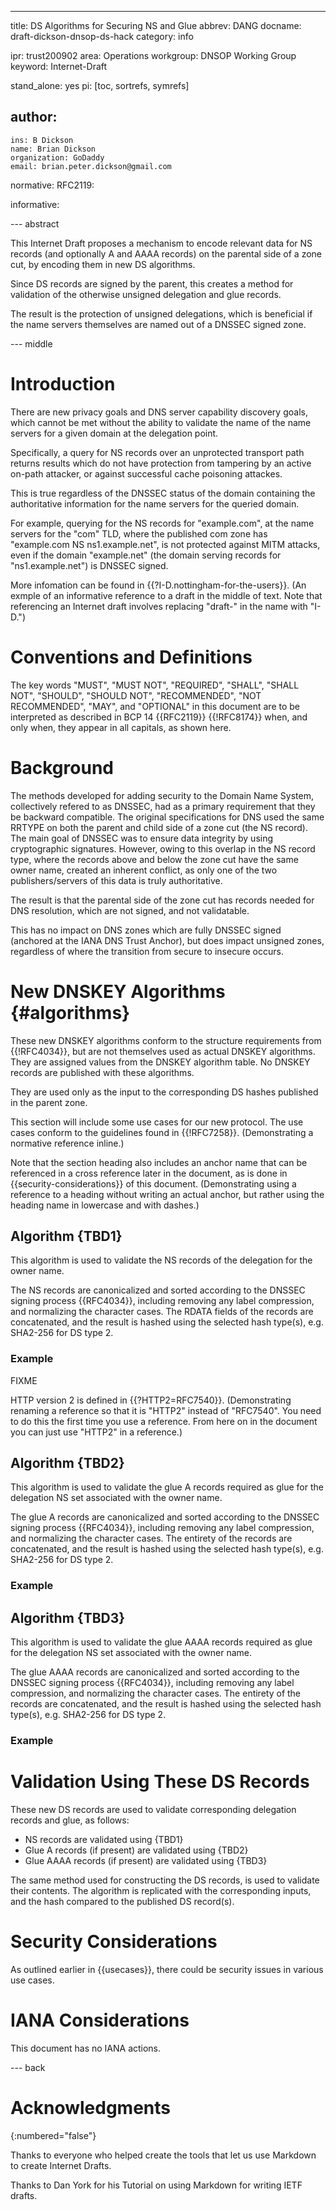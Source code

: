 ---
title: DS Algorithms for Securing NS and Glue
abbrev: DANG
docname: draft-dickson-dnsop-ds-hack
category: info

ipr: trust200902
area: Operations
workgroup: DNSOP Working Group
keyword: Internet-Draft

stand_alone: yes
pi: [toc, sortrefs, symrefs]

author:
 -
    ins: B Dickson
    name: Brian Dickson	
    organization: GoDaddy
    email: brian.peter.dickson@gmail.com

normative:
  RFC2119:

informative:



--- abstract

This Internet Draft proposes a mechanism to encode relevant data for NS records (and optionally A and AAAA records) on the parental side of a zone cut, by encoding them in new DS algorithms.

Since DS records are signed by the parent, this creates a method for validation of the otherwise unsigned delegation and glue records.

The result is the protection of unsigned delegations, which is beneficial if the name servers themselves are named out of a DNSSEC signed zone.

--- middle

# Introduction

There are new privacy goals and DNS server capability discovery goals, which cannot be met without the ability to validate the name of the name servers for a given domain at the delegation point.

Specifically, a query for NS records over an unprotected transport path returns results which do not have protection from tampering by an active on-path attacker, or against successful cache poisoning attackes.

This is true regardless of the DNSSEC status of the domain containing the authoritative information for the name servers for the queried domain.

For example, querying for the NS records for "example.com", at the name servers for the "com" TLD, where the published com zone has "example.com NS ns1.example.net", is not protected against MITM attacks, even if the domain "example.net" (the domain serving records for "ns1.example.net") is DNSSEC signed.

More infomation can be found in {{?I-D.nottingham-for-the-users}}. (An exmple
of an informative reference to a draft in the middle of text. Note that 
referencing an Internet draft involves replacing "draft-" in the name with 
"I-D.")

# Conventions and Definitions

The key words "MUST", "MUST NOT", "REQUIRED", "SHALL", "SHALL NOT", "SHOULD",
"SHOULD NOT", "RECOMMENDED", "NOT RECOMMENDED", "MAY", and "OPTIONAL" in this
document are to be interpreted as described in BCP 14 {{RFC2119}} {{!RFC8174}}
when, and only when, they appear in all capitals, as shown here.

# Background

The methods developed for adding security to the Domain Name System, collectively refered to as DNSSEC, had as a primary requirement that they be backward compatible. The original specifications for DNS used the same RRTYPE on both the parent and child side of a zone cut (the NS record). The main goal of DNSSEC was to ensure data integrity by using cryptographic signatures. However, owing to this overlap in the NS record type, where the records above and below the zone cut have the same owner name, created an inherent conflict, as only one of the two publishers/servers of this data is truly authoritative.

The result is that the parental side of the zone cut has records needed for DNS resolution, which are not signed, and not validatable.

This has no impact on DNS zones which are fully DNSSEC signed (anchored at the IANA DNS Trust Anchor), but does impact unsigned zones, regardless of where the transition from secure to insecure occurs.

# New DNSKEY Algorithms {#algorithms}

These new DNSKEY algorithms conform to the structure requirements from {{!RFC4034}}, but are not themselves used as actual DNSKEY algorithms. They are assigned values from the DNSKEY algorithm table. No DNSKEY records are published with these algorithms.

They are used only as the input to the corresponding DS hashes published in the parent zone.

This section will include some use cases for our new protocol.  The use cases conform
to the guidelines found in {{!RFC7258}}. (Demonstrating a normative 
reference inline.)

Note that the section heading also includes an anchor name that can be referenced in a 
cross reference later in the document, as is done in {{security-considerations}} 
of this document.  (Demonstrating using a reference to a heading without writing an
actual anchor, but rather using the heading name in lowercase and with dashes.)

## Algorithm {TBD1}

This algorithm is used to validate the NS records of the delegation for the owner name.

The NS records are canonicalized and sorted according to the DNSSEC signing process {{RFC4034}}, including removing any label compression, and normalizing the character cases. The RDATA fields of the records are concatenated, and the result is hashed using the selected hash type(s), e.g. SHA2-256 for DS type 2.

### Example

FIXME

HTTP version 2 is defined in {{?HTTP2=RFC7540}}. (Demonstrating renaming a reference so
that it is "HTTP2" instead of "RFC7540". You need to do this the first time you use a
reference. From here on in the document you can just use "HTTP2" in a reference.)

## Algorithm {TBD2}

This algorithm is used to validate the glue A records required as glue for the delegation NS set associated with the owner name.

The glue A records are canonicalized and sorted according to the DNSSEC signing process {{RFC4034}}, including removing any label compression, and normalizing the character cases. The entirety of the records are concatenated, and the result is hashed using the selected hash type(s), e.g. SHA2-256 for DS type 2.

### Example

## Algorithm {TBD3}

This algorithm is used to validate the glue AAAA records required as glue for the delegation NS set associated with the owner name.

The glue AAAA records are canonicalized and sorted according to the DNSSEC signing process {{RFC4034}}, including removing any label compression, and normalizing the character cases. The entirety of the records are concatenated, and the result is hashed using the selected hash type(s), e.g. SHA2-256 for DS type 2.

### Example

# Validation Using These DS Records

These new DS records are used to validate corresponding delegation records and glue, as follows:
- NS records are validated using {TBD1}
- Glue A records (if present) are validated using {TBD2}
- Glue AAAA records (if present) are validated using {TBD3}

The same method used for constructing the DS records, is used to validate their contents. The algorithm is replicated with the corresponding inputs, and the hash compared to the published DS record(s).

# Security Considerations

As outlined earlier in {{usecases}}, there could be security issues in various use
cases.

# IANA Considerations

This document has no IANA actions.



--- back

# Acknowledgments
{:numbered="false"}

Thanks to everyone who helped create the tools that let us use Markdown to create 
Internet Drafts.

Thanks to Dan York for his Tutorial on using Markdown for writing IETF drafts.
